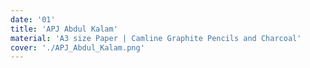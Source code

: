 ```yaml
---
date: '01'
title: 'APJ Abdul Kalam'
material: 'A3 size Paper | Camline Graphite Pencils and Charcoal'
cover: './APJ_Abdul_Kalam.png'
---
```

